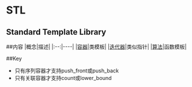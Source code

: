 STL
===
Standard Template Library
-------------------------
##内容
|概念|描述|
|:--:|----|
|[容器](./Container.md)|类模板|
|[迭代器](./Iterator.md)|类似指针|
|[算法](./Alogrithm.md)|函数模板|


##Key
- 只有序列容器才支持push_front或push_back
- 只有关联容器才支持count或lower_bound

  